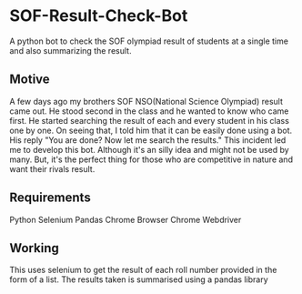 # SOF-Result-Check-Bot

A python bot to check the SOF olympiad result of students at a single time and also summarizing the result. 

## Motive

A few days ago my brothers SOF NSO(National Science Olympiad) result came out. He stood second in the class and he wanted to know who came first. He started searching the result of each and every student in his class one by one. On seeing that, I told him that it can be easily done using a bot. His reply "You are done? Now let me search the results."
This incident led me to develop this bot. Although it's an silly idea and might not be used by many. But, it's the perfect thing for those who are competitive in nature and want their rivals result. 

## Requirements

Python
Selenium
Pandas
Chrome Browser
Chrome Webdriver

## Working

This uses selenium to get the result of each roll number provided in the form of a list. The results taken is summarised using a pandas library
